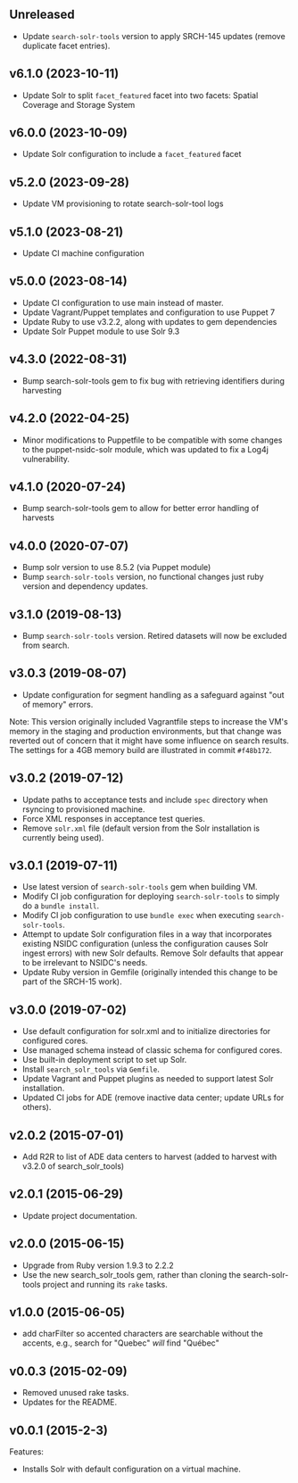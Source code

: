 ## Unreleased

  - Update `search-solr-tools` version to apply SRCH-145 updates (remove
    duplicate facet entries).

## v6.1.0 (2023-10-11)

  - Update Solr to split `facet_featured` facet into two facets:
    Spatial Coverage and Storage System

## v6.0.0 (2023-10-09)

  - Update Solr configuration to include a `facet_featured` facet

## v5.2.0 (2023-09-28)

  - Update VM provisioning to rotate search-solr-tool logs

## v5.1.0 (2023-08-21)

  - Update CI machine configuration

## v5.0.0 (2023-08-14)

  - Update CI configuration to use main instead of master.
  - Update Vagrant/Puppet templates and configuration to use Puppet 7
  - Update Ruby to use v3.2.2, along with updates to gem dependencies
  - Update Solr Puppet module to use Solr 9.3

## v4.3.0 (2022-08-31)

  - Bump search-solr-tools gem to fix bug with retrieving identifiers during
    harvesting

## v4.2.0 (2022-04-25)

  - Minor modifications to Puppetfile to be compatible with some changes
    to the puppet-nsidc-solr module, which was updated to fix a Log4j 
    vulnerability.

## v4.1.0 (2020-07-24)

  - Bump search-solr-tools gem to allow for better error handling of harvests

## v4.0.0 (2020-07-07)

  - Bump solr version to use 8.5.2 (via Puppet module)
  - Bump `search-solr-tools` version, no functional changes just ruby
    version and dependency updates.

## v3.1.0 (2019-08-13)

  - Bump `search-solr-tools` version. Retired datasets will now be excluded from
    search.

## v3.0.3 (2019-08-07)

  - Update configuration for segment handling as a safeguard against "out of
    memory" errors.

Note: This version originally included Vagrantfile steps to increase the VM's
memory in the staging and production environments, but that change was reverted
out of concern that it might have some influence on search results. The settings
for a 4GB memory build are illustrated in commit `#f48b172`.

## v3.0.2 (2019-07-12)

  - Update paths to acceptance tests and include `spec` directory when rsyncing
    to provisioned machine.
  - Force XML responses in acceptance test queries.
  - Remove `solr.xml` file (default version from the Solr installation is
    currently being used).

## v3.0.1 (2019-07-11)

  - Use latest version of `search-solr-tools` gem when building VM.
  - Modify CI job configuration for deploying `search-solr-tools` to simply do a
    `bundle install`.
  - Modify CI job configuration to use `bundle exec` when executing
    `search-solr-tools`.
  - Attempt to update Solr configuration files in a way that incorporates
    existing NSIDC configuration (unless the configuration causes Solr ingest
    errors) with new Solr defaults. Remove Solr defaults that appear to be
    irrelevant to NSIDC's needs.
  - Update Ruby version in Gemfile (originally intended this change to be part of the SRCH-15 work).

## v3.0.0 (2019-07-02)

  - Use default configuration for solr.xml and to initialize directories for configured cores.
  - Use managed schema instead of classic schema for configured cores.
  - Use built-in deployment script to set up Solr.
  - Install `search_solr_tools` via `Gemfile`.
  - Update Vagrant and Puppet plugins as needed to support latest Solr installation.
  - Updated CI jobs for ADE (remove inactive data center; update URLs for others).

## v2.0.2 (2015-07-01)

  - Add R2R to list of ADE data centers to harvest (added to harvest with v3.2.0
    of search_solr_tools)

## v2.0.1 (2015-06-29)

  - Update project documentation.

## v2.0.0 (2015-06-15)

  - Upgrade from Ruby version 1.9.3 to 2.2.2
  - Use the new search_solr_tools gem, rather than cloning the search-solr-tools
    project and running its `rake` tasks.

## v1.0.0 (2015-06-05)

  - add charFilter so accented characters are searchable without the accents,
    e.g., search for "Quebec" *will* find "Québec"

## v0.0.3 (2015-02-09)

  - Removed unused rake tasks.
  - Updates for the README.

## v0.0.1 (2015-2-3)

Features:

  - Installs Solr with default configuration on a virtual machine.
